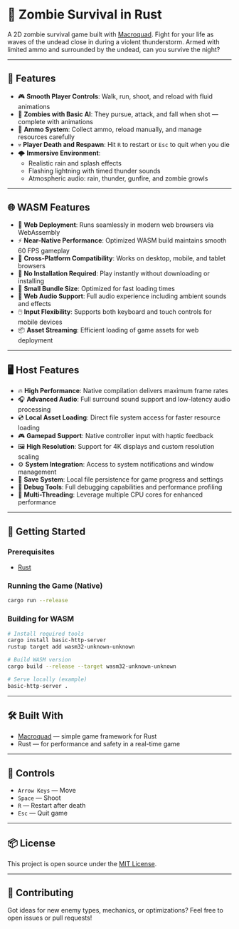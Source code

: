 # 🧟 Zombie Survival in Rust
A 2D zombie survival game built with [Macroquad](https://github.com/not-fl3/macroquad). Fight for your life as waves of the undead close in during a violent thunderstorm. Armed with limited ammo and surrounded by the undead, can you survive the night?

---

## 🧠 Features
* 🎮 **Smooth Player Controls**: Walk, run, shoot, and reload with fluid animations
* 🧟 **Zombies with Basic AI**: They pursue, attack, and fall when shot — complete with animations
* 🔫 **Ammo System**: Collect ammo, reload manually, and manage resources carefully
* 💀 **Player Death and Respawn**: Hit `R` to restart or `Esc` to quit when you die
* 🌩️ **Immersive Environment**:
  * Realistic rain and splash effects
  * Flashing lightning with timed thunder sounds
  * Atmospheric audio: rain, thunder, gunfire, and zombie growls

---

## 🌐 WASM Features
* 🚀 **Web Deployment**: Runs seamlessly in modern web browsers via WebAssembly
* ⚡ **Near-Native Performance**: Optimized WASM build maintains smooth 60 FPS gameplay
* 📱 **Cross-Platform Compatibility**: Works on desktop, mobile, and tablet browsers
* 🔧 **No Installation Required**: Play instantly without downloading or installing
* 💾 **Small Bundle Size**: Optimized for fast loading times
* 🎵 **Web Audio Support**: Full audio experience including ambient sounds and effects
* 🖱️ **Input Flexibility**: Supports both keyboard and touch controls for mobile devices
* 📦 **Asset Streaming**: Efficient loading of game assets for web deployment

---

## 🖥️ Host Features
* 🔥 **High Performance**: Native compilation delivers maximum frame rates
* 🎧 **Advanced Audio**: Full surround sound support and low-latency audio processing
* 💿 **Local Asset Loading**: Direct file system access for faster resource loading
* 🎮 **Gamepad Support**: Native controller input with haptic feedback
* 🖼️ **High Resolution**: Support for 4K displays and custom resolution scaling
* ⚙️ **System Integration**: Access to system notifications and window management
* 💾 **Save System**: Local file persistence for game progress and settings
* 🔧 **Debug Tools**: Full debugging capabilities and performance profiling
* 🚀 **Multi-Threading**: Leverage multiple CPU cores for enhanced performance

---

## 🚀 Getting Started

### Prerequisites
* [Rust](https://www.rust-lang.org/tools/install)

### Running the Game (Native)
```bash
cargo run --release
```

### Building for WASM
```bash
# Install required tools
cargo install basic-http-server
rustup target add wasm32-unknown-unknown

# Build WASM version
cargo build --release --target wasm32-unknown-unknown

# Serve locally (example)
basic-http-server .
```

---

## 🛠 Built With
* [Macroquad](https://github.com/not-fl3/macroquad) — simple game framework for Rust
* Rust — for performance and safety in a real-time game

---

## 🧪 Controls
* `Arrow Keys` — Move
* `Space` — Shoot
* `R` — Restart after death
* `Esc` — Quit game

---

## 📦 License
This project is open source under the [MIT License](LICENSE).

---

## 🤝 Contributing
Got ideas for new enemy types, mechanics, or optimizations? Feel free to open issues or pull requests!